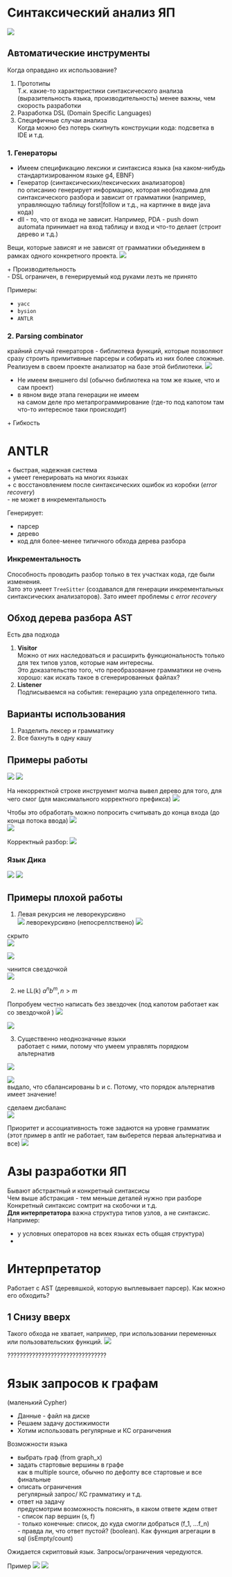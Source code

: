 # Синтаксический анализ ЯП
![](01.png)

## Автоматические инструменты
Когда оправдано их использование?
1. Прототипы    
Т.к. какие-то характеристики синтаксического анализа (выразительность языка, производительность) менее важны, чем скорость разработки
2. Разработка DSL (Domain Specific Languages)
3. Специфичные случаи анализа    
Когда можно без потерь скипнуть конструкции кода: подсветка в IDE и т.д.

### 1. Генераторы

* Имеем спецификацию лексики и синтаксиса языка (на каком-нибудь стандартизированном языке g4, EBNF) 
* Генератор (синтаксических/лексических анализаторов)    
по описанию генерирует информацию, которая необходима для синтаксического разбора и зависит от грамматики (например, управляющую таблицу  forst|follow и т.д., на картинке в виде java кода) 
* dll - то, что от входа не зависит. Например, PDA - push down automata принимает на вход таблицу и вход и что-то делает (строит дерево и т.д.)

Вещи, которые зависят и не зависят от грамматики объединяем в рамках одного конкретного проекта.
![](02_proj.png)

\+ Производительность    
\- DSL ограничен, в генерируемый код руками лезть не принято

Примеры:
* `yacc`
* `bysion`
* `ANTLR`   


### 2. Parsing combinator
крайний случай генераторов - библиотека функций, которые позволяют сразу строить примитивные парсеры и собирать из них более сложные. Реализуем в своем проекте анализатор на базе этой библиотеки. 
![](03_parser.png)
* Не имеем внешнего dsl (обычно библиотека на том же языке, что и сам проект)
* в явном виде этапа генерации не имеем    
на самом деле про метапрограммирование (где-то под капотом там что-то интересное таки происходит)

\+ Гибкость

# ANTLR 
\+ быстрая, надежная система     
\+ умеет генерировать на многих языках      
\+ с восстановлением после синтаксических ошибок из коробки (*error recovery*)    
\- не может в инкрементальность

Генерирует:
* парсер
* дерево
* код для более-менее типичного обхода дерева разбора


### Инкрементальность
Способность проводить разбор только в тех участках кода, где были изменения.    
Зато это умеет `TreeSitter` (создавался для генерации инкрементальных синтаксических анализаторов). Зато имеет проблемы с *error recovery*

## Обход дерева разбора AST
Есть два подхода
1. **Visitor**    
Можно от них наследоваться и расширить функциональность только для тех типов узлов, которые нам интересны.    
Это доказательство того, что преобразование грамматики не очень хорошо: как искать такое в сгенерированных файлах?
2. **Listener**   
Подписываемся на события: генерацию узла определенного типа.

## Варианты использования
1. Разделить лексер и грамматику
2. Все бахнуть в одну кашу

## Примеры работы
![](2023-04-17-14-33-28.png)
![](2023-04-17-14-33-43.png)

На некорректной строке инструемнт молча вывел дерево для того, для чего смог (для максимального корректного префикса)
![](2023-04-17-14-36-07.png)

Чтобы это обработать можно попросить считывать до конца входа (до конца потока ввода)
![](2023-04-17-14-37-01.png)  
![](2023-04-17-14-37-16.png)

Корректный разбор: 
![](2023-04-17-14-38-40.png)

### Язык Дика   
![](2023-04-17-14-43-38.png)
![](2023-04-17-14-42-43.png)

## Примеры плохой работы
1. Левая рекурсия
не леворекурсивно   
![](2023-04-17-14-44-44.png)
леворекурсивно (непосреллствено)
![](2023-04-17-14-45-25.png)

скрыто   
![](2023-04-17-14-46-42.png)

![](2023-04-17-14-46-53.png)

чинится свездочкой    
![](2023-04-17-14-48-22.png)

2. не LL(k)
$a^nb^m, n > m$ 

Попробуем честно написать без звездочек (под капотом работает как со звездочкой )
![](2023-04-17-14-50-29.png)

![](2023-04-17-14-50-43.png)

3. Существенно неоднозначные языки  
работает с ними, потому что умеем управлять порядком альтернатив 

![](2023-04-17-15-01-24.png)

![](2023-04-17-15-01-48.png)   
выдало, что сбалансированы b и c. Потому, что порядок альтернатив имеет значение!

сделаем дисбаланс    
![](2023-04-17-15-02-34.png)

Приоритет и ассоциативность тоже задаются на уровне грамматик (этот пример в antlr не работает, там выберется первая альтернатива и все)
![](2023-04-17-15-07-59.png)

# Азы разработки ЯП
Бывают абстрактный и конкретный синтаксисы    
Чем выше абстракция - тем меньше деталей нужно при разборе    
Конкретный синтаксис сомтрит на скобочки и т.д.    
**Для интерпретатора** важна структура типов узлов, а не синтаксис. Например:
 * у условных операторов на всех языках есть общая структура)
 * 

 # Интерпретатор 
 Работает с AST (деревяшкой, которую выплевывает парсер). Как можно его обходить?
 
 ## 1 Снизу вверх
 Такого обхода не хватает, например, при использовании переменных или пользовательских функций.
 ![](04_ast.png)

????????????????????????????????

# Язык запросов к графам
(маленький Cypher)

* Данные - файл на диске
* Решаем задачу достижимости
* Хотим использовать регулярные и КС ограничения

Возможности языка
* выбрать граф (from graph_x)
* задать стартовые вершины в графе    
как в multiple source, обычно по дефолту все стартовые и все финальные
* описать ограничения    
регулярный запрос/ КС грамматику и т.д.
* ответ на задачу     
предусмотрим возможность пояснять, в каком ответе ждем ответ     
\- список пар вершин (s, f)    
\- только конечные: список, до куда смогли добраться (f_1, ...f_n)    
\- правда ли, что ответ пустой? (boolean). Как функция агрегации в sql (isEmpty/count)    

Ожидается скриптовый язык. Запросы/ограничения чередуются.

Пример
![](2023-04-17-15-51-20.png)
![](2023-04-17-15-51-56.png)